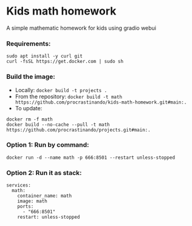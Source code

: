 # Kids math homework
A simple mathematic homework for kids using gradio webui

### Requirements:
```
sudo apt install -y curl git
curl -fsSL https://get.docker.com | sudo sh
```
### Build the image:
- Locally: `docker build -t projects .`
- From the repository: `docker build -t math https://github.com/procrastinando/kids-math-homework.git#main:.`
- To update:
```
docker rm -f math
docker build --no-cache --pull -t math https://github.com/procrastinando/projects.git#main:.
```
### Option 1: Run by command:
```
docker run -d --name math -p 666:8501 --restart unless-stopped
```
### Option 2: Run it as stack:
```
services:
  math:
    container_name: math
    image: math
    ports:
      - "666:8501"
    restart: unless-stopped
```
